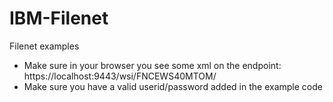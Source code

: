 # IBM-Filenet
Filenet examples

* Make sure in your browser you see some xml on the endpoint: https://localhost:9443/wsi/FNCEWS40MTOM/
* Make sure you have a valid userid/password added in the example code 
